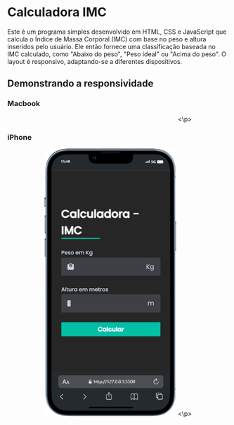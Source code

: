 # Calculadora IMC

Este é um programa simples desenvolvido em HTML, CSS e JavaScript que calcula o Índice de Massa Corporal (IMC) com 
base no peso e altura inseridos pelo usuário. Ele então fornece uma classificação baseada no IMC calculado, 
como "Abaixo do peso", "Peso ideal" ou "Acima do peso". 
O layout é responsivo, adaptando-se a diferentes dispositivos.

## Demonstrando a responsividade
### Macbook
<p align="center">
  <img width="300" scr = "CalculadoraIMC/assets/to_readme/Macbook-Air-127.0.0.1.png">
<\p>

### iPhone
<p align = "center">
  <img width="300" src = "CalculadoraIMC/assets/to_readme/iPhone-13-PRO-127.0.0.1.png">
<\p>

